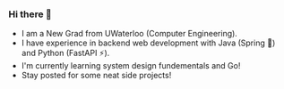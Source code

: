 ### Hi there 👋
- I am a New Grad from UWaterloo (Computer Engineering).
- I have experience in backend web development with Java (Spring 🫘) and Python (FastAPI ⚡️).
- I'm currently learning system design fundementals and Go!
- Stay posted for some neat side projects!
<!--
**jry0/jry0** is a ✨ _special_ ✨ repository because its `README.md` (this file) appears on your GitHub profile.

Here are some ideas to get you started:

- 🔭 I’m currently working on ...
- 🌱 I’m currently learning ...
- 👯 I’m looking to collaborate on ...
- 🤔 I’m looking for help with ...
- 💬 Ask me about ...
- 📫 How to reach me: ...
- 😄 Pronouns: ...
- ⚡ Fun fact: ...
-->
